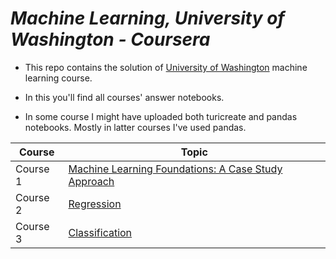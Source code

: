 # _Machine Learning, University of Washington - Coursera_

- This repo contains the solution of [University of Washington](coursera.org/specializations/machine-learning) machine learning course.

- In this you'll find all courses' answer notebooks.

- In some course I might have uploaded both turicreate and pandas notebooks. Mostly in latter courses I've used pandas.

| Course   | Topic                                                                                                                                |
| -------- | ------------------------------------------------------------------------------------------------------------------------------------ |
| Course 1 | [Machine Learning Foundations: A Case Study Approach](https://www.coursera.org/learn/ml-foundations?specialization=machine-learning) |
| Course 2 | [Regression](https://www.coursera.org/learn/ml-regression?specialization=machine-learning)                                           |
| Course 3 | [Classification](https://www.coursera.org/learn/ml-classification?specialization=machine-learning)                                   |
